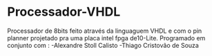 # Processador-VHDL
Processador de 8bits feito através da linguaguem VHDL e com o pin planner projetado pra uma placa intel fpga de10-Lite. 
Programado em conjunto com : 
-Alexandre Stoll Calisto
-Thiago Cristovão de Souza
